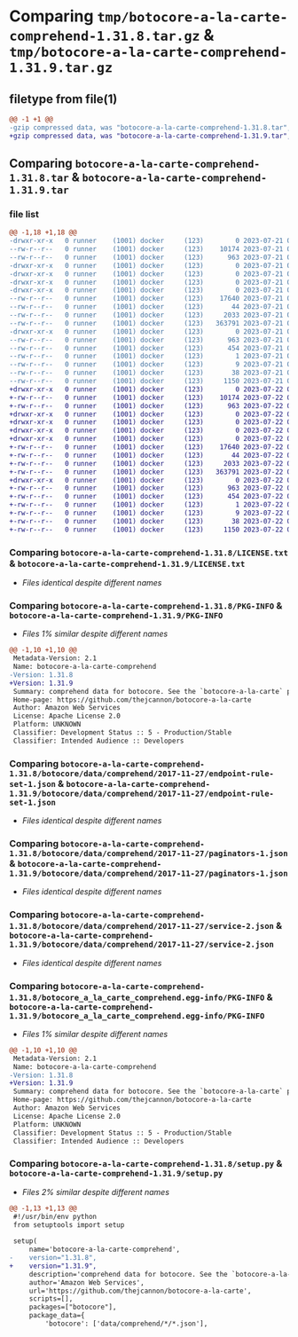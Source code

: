 # Comparing `tmp/botocore-a-la-carte-comprehend-1.31.8.tar.gz` & `tmp/botocore-a-la-carte-comprehend-1.31.9.tar.gz`

## filetype from file(1)

```diff
@@ -1 +1 @@
-gzip compressed data, was "botocore-a-la-carte-comprehend-1.31.8.tar", last modified: Fri Jul 21 01:21:18 2023, max compression
+gzip compressed data, was "botocore-a-la-carte-comprehend-1.31.9.tar", last modified: Sat Jul 22 01:20:21 2023, max compression
```

## Comparing `botocore-a-la-carte-comprehend-1.31.8.tar` & `botocore-a-la-carte-comprehend-1.31.9.tar`

### file list

```diff
@@ -1,18 +1,18 @@
-drwxr-xr-x   0 runner    (1001) docker     (123)        0 2023-07-21 01:21:18.254864 botocore-a-la-carte-comprehend-1.31.8/
--rw-r--r--   0 runner    (1001) docker     (123)    10174 2023-07-21 01:21:18.000000 botocore-a-la-carte-comprehend-1.31.8/LICENSE.txt
--rw-r--r--   0 runner    (1001) docker     (123)      963 2023-07-21 01:21:18.254864 botocore-a-la-carte-comprehend-1.31.8/PKG-INFO
-drwxr-xr-x   0 runner    (1001) docker     (123)        0 2023-07-21 01:21:18.254864 botocore-a-la-carte-comprehend-1.31.8/botocore/
-drwxr-xr-x   0 runner    (1001) docker     (123)        0 2023-07-21 01:21:18.254864 botocore-a-la-carte-comprehend-1.31.8/botocore/data/
-drwxr-xr-x   0 runner    (1001) docker     (123)        0 2023-07-21 01:21:18.254864 botocore-a-la-carte-comprehend-1.31.8/botocore/data/comprehend/
-drwxr-xr-x   0 runner    (1001) docker     (123)        0 2023-07-21 01:21:18.254864 botocore-a-la-carte-comprehend-1.31.8/botocore/data/comprehend/2017-11-27/
--rw-r--r--   0 runner    (1001) docker     (123)    17640 2023-07-21 01:21:06.000000 botocore-a-la-carte-comprehend-1.31.8/botocore/data/comprehend/2017-11-27/endpoint-rule-set-1.json
--rw-r--r--   0 runner    (1001) docker     (123)       44 2023-07-21 01:21:06.000000 botocore-a-la-carte-comprehend-1.31.8/botocore/data/comprehend/2017-11-27/examples-1.json
--rw-r--r--   0 runner    (1001) docker     (123)     2033 2023-07-21 01:21:06.000000 botocore-a-la-carte-comprehend-1.31.8/botocore/data/comprehend/2017-11-27/paginators-1.json
--rw-r--r--   0 runner    (1001) docker     (123)   363791 2023-07-21 01:21:06.000000 botocore-a-la-carte-comprehend-1.31.8/botocore/data/comprehend/2017-11-27/service-2.json
-drwxr-xr-x   0 runner    (1001) docker     (123)        0 2023-07-21 01:21:18.254864 botocore-a-la-carte-comprehend-1.31.8/botocore_a_la_carte_comprehend.egg-info/
--rw-r--r--   0 runner    (1001) docker     (123)      963 2023-07-21 01:21:18.000000 botocore-a-la-carte-comprehend-1.31.8/botocore_a_la_carte_comprehend.egg-info/PKG-INFO
--rw-r--r--   0 runner    (1001) docker     (123)      454 2023-07-21 01:21:18.000000 botocore-a-la-carte-comprehend-1.31.8/botocore_a_la_carte_comprehend.egg-info/SOURCES.txt
--rw-r--r--   0 runner    (1001) docker     (123)        1 2023-07-21 01:21:18.000000 botocore-a-la-carte-comprehend-1.31.8/botocore_a_la_carte_comprehend.egg-info/dependency_links.txt
--rw-r--r--   0 runner    (1001) docker     (123)        9 2023-07-21 01:21:18.000000 botocore-a-la-carte-comprehend-1.31.8/botocore_a_la_carte_comprehend.egg-info/top_level.txt
--rw-r--r--   0 runner    (1001) docker     (123)       38 2023-07-21 01:21:18.254864 botocore-a-la-carte-comprehend-1.31.8/setup.cfg
--rw-r--r--   0 runner    (1001) docker     (123)     1150 2023-07-21 01:21:18.000000 botocore-a-la-carte-comprehend-1.31.8/setup.py
+drwxr-xr-x   0 runner    (1001) docker     (123)        0 2023-07-22 01:20:21.240851 botocore-a-la-carte-comprehend-1.31.9/
+-rw-r--r--   0 runner    (1001) docker     (123)    10174 2023-07-22 01:20:21.000000 botocore-a-la-carte-comprehend-1.31.9/LICENSE.txt
+-rw-r--r--   0 runner    (1001) docker     (123)      963 2023-07-22 01:20:21.240851 botocore-a-la-carte-comprehend-1.31.9/PKG-INFO
+drwxr-xr-x   0 runner    (1001) docker     (123)        0 2023-07-22 01:20:21.240851 botocore-a-la-carte-comprehend-1.31.9/botocore/
+drwxr-xr-x   0 runner    (1001) docker     (123)        0 2023-07-22 01:20:21.240851 botocore-a-la-carte-comprehend-1.31.9/botocore/data/
+drwxr-xr-x   0 runner    (1001) docker     (123)        0 2023-07-22 01:20:21.240851 botocore-a-la-carte-comprehend-1.31.9/botocore/data/comprehend/
+drwxr-xr-x   0 runner    (1001) docker     (123)        0 2023-07-22 01:20:21.240851 botocore-a-la-carte-comprehend-1.31.9/botocore/data/comprehend/2017-11-27/
+-rw-r--r--   0 runner    (1001) docker     (123)    17640 2023-07-22 01:20:09.000000 botocore-a-la-carte-comprehend-1.31.9/botocore/data/comprehend/2017-11-27/endpoint-rule-set-1.json
+-rw-r--r--   0 runner    (1001) docker     (123)       44 2023-07-22 01:20:09.000000 botocore-a-la-carte-comprehend-1.31.9/botocore/data/comprehend/2017-11-27/examples-1.json
+-rw-r--r--   0 runner    (1001) docker     (123)     2033 2023-07-22 01:20:09.000000 botocore-a-la-carte-comprehend-1.31.9/botocore/data/comprehend/2017-11-27/paginators-1.json
+-rw-r--r--   0 runner    (1001) docker     (123)   363791 2023-07-22 01:20:09.000000 botocore-a-la-carte-comprehend-1.31.9/botocore/data/comprehend/2017-11-27/service-2.json
+drwxr-xr-x   0 runner    (1001) docker     (123)        0 2023-07-22 01:20:21.240851 botocore-a-la-carte-comprehend-1.31.9/botocore_a_la_carte_comprehend.egg-info/
+-rw-r--r--   0 runner    (1001) docker     (123)      963 2023-07-22 01:20:21.000000 botocore-a-la-carte-comprehend-1.31.9/botocore_a_la_carte_comprehend.egg-info/PKG-INFO
+-rw-r--r--   0 runner    (1001) docker     (123)      454 2023-07-22 01:20:21.000000 botocore-a-la-carte-comprehend-1.31.9/botocore_a_la_carte_comprehend.egg-info/SOURCES.txt
+-rw-r--r--   0 runner    (1001) docker     (123)        1 2023-07-22 01:20:21.000000 botocore-a-la-carte-comprehend-1.31.9/botocore_a_la_carte_comprehend.egg-info/dependency_links.txt
+-rw-r--r--   0 runner    (1001) docker     (123)        9 2023-07-22 01:20:21.000000 botocore-a-la-carte-comprehend-1.31.9/botocore_a_la_carte_comprehend.egg-info/top_level.txt
+-rw-r--r--   0 runner    (1001) docker     (123)       38 2023-07-22 01:20:21.240851 botocore-a-la-carte-comprehend-1.31.9/setup.cfg
+-rw-r--r--   0 runner    (1001) docker     (123)     1150 2023-07-22 01:20:21.000000 botocore-a-la-carte-comprehend-1.31.9/setup.py
```

### Comparing `botocore-a-la-carte-comprehend-1.31.8/LICENSE.txt` & `botocore-a-la-carte-comprehend-1.31.9/LICENSE.txt`

 * *Files identical despite different names*

### Comparing `botocore-a-la-carte-comprehend-1.31.8/PKG-INFO` & `botocore-a-la-carte-comprehend-1.31.9/PKG-INFO`

 * *Files 1% similar despite different names*

```diff
@@ -1,10 +1,10 @@
 Metadata-Version: 2.1
 Name: botocore-a-la-carte-comprehend
-Version: 1.31.8
+Version: 1.31.9
 Summary: comprehend data for botocore. See the `botocore-a-la-carte` package for more info.
 Home-page: https://github.com/thejcannon/botocore-a-la-carte
 Author: Amazon Web Services
 License: Apache License 2.0
 Platform: UNKNOWN
 Classifier: Development Status :: 5 - Production/Stable
 Classifier: Intended Audience :: Developers
```

### Comparing `botocore-a-la-carte-comprehend-1.31.8/botocore/data/comprehend/2017-11-27/endpoint-rule-set-1.json` & `botocore-a-la-carte-comprehend-1.31.9/botocore/data/comprehend/2017-11-27/endpoint-rule-set-1.json`

 * *Files identical despite different names*

### Comparing `botocore-a-la-carte-comprehend-1.31.8/botocore/data/comprehend/2017-11-27/paginators-1.json` & `botocore-a-la-carte-comprehend-1.31.9/botocore/data/comprehend/2017-11-27/paginators-1.json`

 * *Files identical despite different names*

### Comparing `botocore-a-la-carte-comprehend-1.31.8/botocore/data/comprehend/2017-11-27/service-2.json` & `botocore-a-la-carte-comprehend-1.31.9/botocore/data/comprehend/2017-11-27/service-2.json`

 * *Files identical despite different names*

### Comparing `botocore-a-la-carte-comprehend-1.31.8/botocore_a_la_carte_comprehend.egg-info/PKG-INFO` & `botocore-a-la-carte-comprehend-1.31.9/botocore_a_la_carte_comprehend.egg-info/PKG-INFO`

 * *Files 1% similar despite different names*

```diff
@@ -1,10 +1,10 @@
 Metadata-Version: 2.1
 Name: botocore-a-la-carte-comprehend
-Version: 1.31.8
+Version: 1.31.9
 Summary: comprehend data for botocore. See the `botocore-a-la-carte` package for more info.
 Home-page: https://github.com/thejcannon/botocore-a-la-carte
 Author: Amazon Web Services
 License: Apache License 2.0
 Platform: UNKNOWN
 Classifier: Development Status :: 5 - Production/Stable
 Classifier: Intended Audience :: Developers
```

### Comparing `botocore-a-la-carte-comprehend-1.31.8/setup.py` & `botocore-a-la-carte-comprehend-1.31.9/setup.py`

 * *Files 2% similar despite different names*

```diff
@@ -1,13 +1,13 @@
 #!/usr/bin/env python
 from setuptools import setup
 
 setup(
     name='botocore-a-la-carte-comprehend',
-    version="1.31.8",
+    version="1.31.9",
     description='comprehend data for botocore. See the `botocore-a-la-carte` package for more info.',
     author='Amazon Web Services',
     url='https://github.com/thejcannon/botocore-a-la-carte',
     scripts=[],
     packages=["botocore"],
     package_data={
         'botocore': ['data/comprehend/*/*.json'],
```

